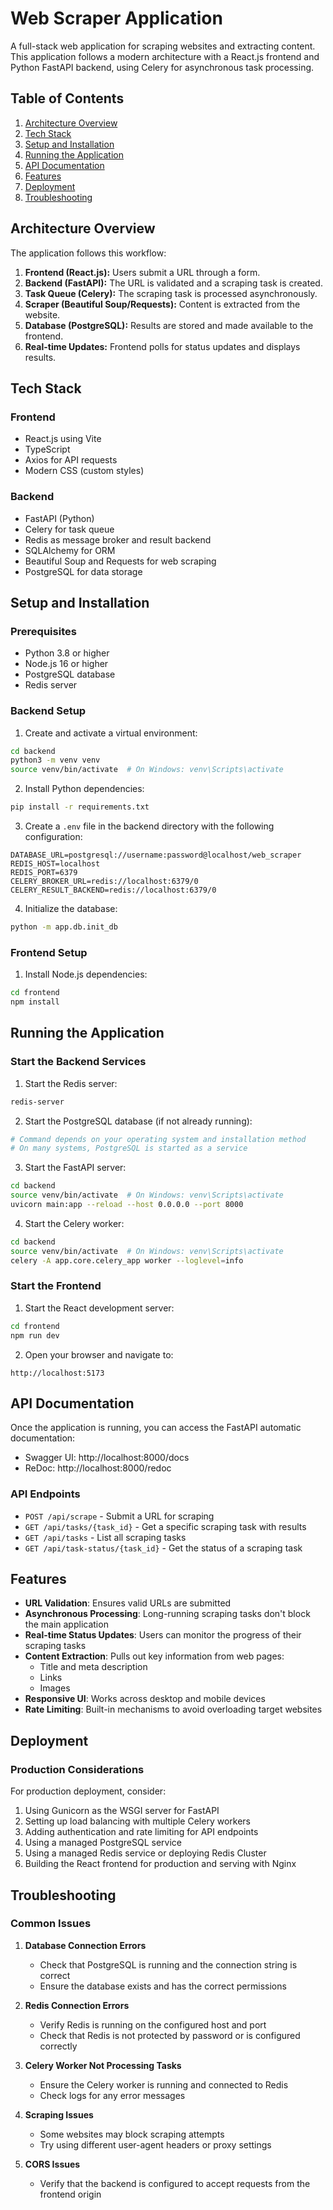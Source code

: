# Web Scraper Application

A full-stack web application for scraping websites and extracting content. This application follows a modern architecture with a React.js frontend and Python FastAPI backend, using Celery for asynchronous task processing.

## Table of Contents

1. [Architecture Overview](#architecture-overview)
2. [Tech Stack](#tech-stack)
3. [Setup and Installation](#setup-and-installation)
4. [Running the Application](#running-the-application)
5. [API Documentation](#api-documentation)
6. [Features](#features)
7. [Deployment](#deployment)
8. [Troubleshooting](#troubleshooting)

## Architecture Overview

The application follows this workflow:

1. **Frontend (React.js):** Users submit a URL through a form.
2. **Backend (FastAPI):** The URL is validated and a scraping task is created.
3. **Task Queue (Celery):** The scraping task is processed asynchronously.
4. **Scraper (Beautiful Soup/Requests):** Content is extracted from the website.
5. **Database (PostgreSQL):** Results are stored and made available to the frontend.
6. **Real-time Updates:** Frontend polls for status updates and displays results.

## Tech Stack

### Frontend
- React.js using Vite
- TypeScript
- Axios for API requests
- Modern CSS (custom styles)

### Backend
- FastAPI (Python)
- Celery for task queue
- Redis as message broker and result backend
- SQLAlchemy for ORM
- Beautiful Soup and Requests for web scraping
- PostgreSQL for data storage

## Setup and Installation

### Prerequisites
- Python 3.8 or higher
- Node.js 16 or higher
- PostgreSQL database
- Redis server

### Backend Setup

1. Create and activate a virtual environment:
```bash
cd backend
python3 -m venv venv
source venv/bin/activate  # On Windows: venv\Scripts\activate
```

2. Install Python dependencies:
```bash
pip install -r requirements.txt
```

3. Create a `.env` file in the backend directory with the following configuration:
```
DATABASE_URL=postgresql://username:password@localhost/web_scraper
REDIS_HOST=localhost
REDIS_PORT=6379
CELERY_BROKER_URL=redis://localhost:6379/0
CELERY_RESULT_BACKEND=redis://localhost:6379/0
```

4. Initialize the database:
```bash
python -m app.db.init_db
```

### Frontend Setup

1. Install Node.js dependencies:
```bash
cd frontend
npm install
```

## Running the Application

### Start the Backend Services

1. Start the Redis server:
```bash
redis-server
```

2. Start the PostgreSQL database (if not already running):
```bash
# Command depends on your operating system and installation method
# On many systems, PostgreSQL is started as a service
```

3. Start the FastAPI server:
```bash
cd backend
source venv/bin/activate  # On Windows: venv\Scripts\activate
uvicorn main:app --reload --host 0.0.0.0 --port 8000
```

4. Start the Celery worker:
```bash
cd backend
source venv/bin/activate  # On Windows: venv\Scripts\activate
celery -A app.core.celery_app worker --loglevel=info
```

### Start the Frontend

1. Start the React development server:
```bash
cd frontend
npm run dev
```

2. Open your browser and navigate to:
```
http://localhost:5173
```

## API Documentation

Once the application is running, you can access the FastAPI automatic documentation:

- Swagger UI: http://localhost:8000/docs
- ReDoc: http://localhost:8000/redoc

### API Endpoints

- `POST /api/scrape` - Submit a URL for scraping
- `GET /api/tasks/{task_id}` - Get a specific scraping task with results
- `GET /api/tasks` - List all scraping tasks
- `GET /api/task-status/{task_id}` - Get the status of a scraping task

## Features

- **URL Validation**: Ensures valid URLs are submitted
- **Asynchronous Processing**: Long-running scraping tasks don't block the main application
- **Real-time Status Updates**: Users can monitor the progress of their scraping tasks
- **Content Extraction**: Pulls out key information from web pages:
  - Title and meta description
  - Links
  - Images
- **Responsive UI**: Works across desktop and mobile devices
- **Rate Limiting**: Built-in mechanisms to avoid overloading target websites

## Deployment

### Production Considerations

For production deployment, consider:

1. Using Gunicorn as the WSGI server for FastAPI
2. Setting up load balancing with multiple Celery workers
3. Adding authentication and rate limiting for API endpoints
4. Using a managed PostgreSQL service
5. Using a managed Redis service or deploying Redis Cluster
6. Building the React frontend for production and serving with Nginx

## Troubleshooting

### Common Issues

1. **Database Connection Errors**
   - Check that PostgreSQL is running and the connection string is correct
   - Ensure the database exists and has the correct permissions

2. **Redis Connection Errors**
   - Verify Redis is running on the configured host and port
   - Check that Redis is not protected by password or is configured correctly

3. **Celery Worker Not Processing Tasks**
   - Ensure the Celery worker is running and connected to Redis
   - Check logs for any error messages

4. **Scraping Issues**
   - Some websites may block scraping attempts
   - Try using different user-agent headers or proxy settings

5. **CORS Issues**
   - Verify that the backend is configured to accept requests from the frontend origin